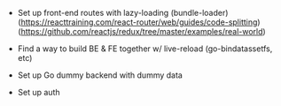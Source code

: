 
- Set up front-end routes with lazy-loading
  (bundle-loader)
  (https://reacttraining.com/react-router/web/guides/code-splitting)
  (https://github.com/reactjs/redux/tree/master/examples/real-world)

- Find a way to build BE & FE together w/ live-reload (go-bindatassetfs, etc)
- Set up Go dummy backend with dummy data
- Set up auth
